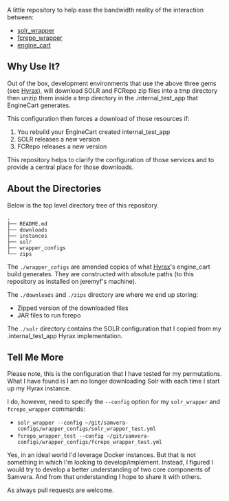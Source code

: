 A little repository to help ease the bandwidth reality of the interaction
between:

*   [solr_wrapper][solr_wrapper]
*   [fcrepo_wrapper][fcrepo_wrapper]
*   [engine_cart][engine_cart]

## Why Use It?

Out of the box, development environments that use the above three gems (see
[Hyrax][hyrax]), will download SOLR and FCRepo zip files into a tmp directory
then unzip them inside a tmp directory in the .internal_test_app that EngineCart
generates.

This configuration then forces a download of those resources if:

1) You rebuild your EngineCart created internal_test_app
2) SOLR releases a new version
3) FCRepo releases a new version

This repository helps to clarify the configuration of those services and to
provide a central place for those downloads.

## About the Directories

Below is the top level directory tree of this repository.

```
.
├── README.md
├── downloads
├── instances
├── solr
├── wrapper_configs
└── zips
```

The `./wrapper_cofigs` are amended copies of what [Hyrax][hyrax]'s engine_cart
build generates. They are constructed with absolute paths (to this repository
as installed on jeremyf's machine).

The `./downloads` and `./zips` directory are where we end up storing:

*   Zipped version of the downloaded files
*   JAR files to run fcrepo


The `./solr` directory contains the SOLR configuration that I copied from my
.internal_test_app Hyrax implementation.

## Tell Me More

Please note, this is the configuration that I have tested for my permutations.
What I have found is I am no longer downloading Solr with each time I start up
my Hyrax instance.

I do, however, need to specify the `--config` option for my `solr_wrapper` and
`fcrepo_wrapper` commands:

*   `solr_wrapper --config ~/git/samvera-configs/wrapper_configs/solr_wrapper_test.yml`
*   `fcrepo_wrapper_test --config ~/git/samvera-configs/wrapper_configs/fcrepo_wrapper_test.yml`

Yes, in an ideal world I'd leverage Docker instances. But that is not something
in which I'm looking to develop/implement. Instead, I figured I would try to
develop a better understanding of two core components of Samvera. And from that
understanding I hope to share it with others.

As always pull requests are welcome.

[engine_cart]:https://github.com/cbeer/engine_cart
[fcrepo_wrapper]:https://github.com/cbeer/fcrepo_wrapper
[hyrax]:https://github.com/samvera/hyrax
[solr_wrapper]:https://github.com/cbeer/solr_wrapper
